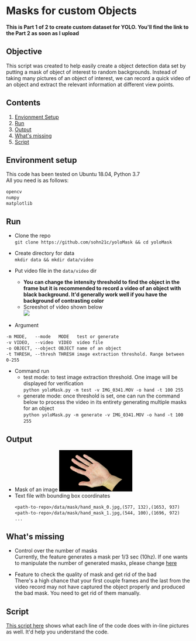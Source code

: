 # Masks for custom Objects

**This is Part 1 of 2 to create custom dataset for YOLO. You'll find the link to the Part 2 as soon as I upload**

## Objective
This script was created to help easily create a object detection data set by putting a mask of object of interest to random backgrounds. Instead of taking many pictures of an object of interest, we can record a quick video of an object and extract the relevant information at different view points.

## Contents
1. [Envionment Setup](#environment-setup)
2. [Run](#run)
3. [Output](#output)
4. [What's missing](#what's-missing)
5. [Script](#script)

## Environment setup
This code has been tested on Ubuntu 18.04, Python 3.7  
All you need is as follows:  
```
opencv
numpy
matplotlib
```

## Run
- Clone the repo  
    `git clone https://github.com/sohn21c/yoloMask && cd yoloMask`  

- Create directory for data  
    `mkdir data && mkdir data/video`  

- Put video file in the `data/video` dir  
    - **You can change the intensity threshold to find the object in the frame but it is recommended to record a video of an object with black background. It'd generally work well if you have the background of contrasting color**  
    - Screeshot of video shown below   
        <img src='https://github.com/sohn21c/yoloMask/blob/master/img/IMG_1578.jpg?raw=true' width='200'>  
  
- Argument
```
-m MODE,   --mode   MODE   test or generate
-v VIDEO,  --video  VIDEO  video file
-o OBJECT, --object OBJECT name of an object
-t THRESH, --thresh THRESH image extraction threshold. Range between 0-255
```

- Command run
    - test mode: to test image extraction threshold. One image will be displayed for verification  
        `python yoloMask.py -m test -v IMG_0341.MOV -o hand -t 100 255`  
    - generate mode: once threshold is set, one can run the command below to process the video in its entirety generating multiple masks for an object   
        `python yoloMask.py -m generate -v IMG_0341.MOV -o hand -t 100 255`  
  
## Output
- Mask of an image
    <img src='https://github.com/sohn21c/yoloMask/blob/master/img/hand_mask_10.jpg?raw=true' width='200'>  
- Text file with bounding box coordinates  
    ```
    <path-to-repo>/data/mask/hand_mask_0.jpg,(577, 132),(1653, 937)
    <path-to-repo>/data/mask/hand_mask_1.jpg,(544, 100),(1696, 972)
    ...
    ```
    
## What's missing  
- Control over the number of masks  
    Currently, the feature generates a mask per 1/3 sec (10hz). If one wants to manipulate the number of generated masks, please change [here](https://github.com/sohn21c/yoloMask/blob/111e4f4c0dce0710d9d7f285df7a96ed8023eb43/src/yoloMask.py#L139)  

- Feature to check the quality of mask and get rid of the bad  
    There's a high chance that your first couple frames and the last from the video record may not have captured the object properly and produced the bad mask. You need to get rid of them manually.  
    
## Script
[This script here](https://github.com/sohn21c/yoloMask/blob/master/scripts/hand_mask_generation.ipynb) shows what each line of the code does with in-line pictures as well. It'd help you understand the code.  
